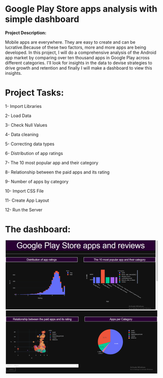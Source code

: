 # Google Play Store apps analysis with simple dashboard

**Project Description:**

Mobile apps are everywhere. They are easy to create and can be lucrative.Because of these two factors, more and more apps are being developed. In this project,
I will do a comprehensive analysis of the Android app market by comparing over ten thousand apps in Google Play across different categories.
I'll look for insights in the data to devise strategies to drive growth and retention and finally I will make a dashboard to view this insights.

# Project Tasks:

1- Import Libraries

2- Load Data

3- Check Null Values

4- Data cleaning

5- Correcting data types

6- Distribution of app ratings

7- The 10 most popular app and their category

8- Relationship between the paid apps and its rating

9- Number of apps by category

10- Import CSS File

11- Create App Layout

12- Run the Server

# The dashboard:

![](images/ApssDashboard.PNG)
![](images/Apps%20dashboard.PNG)
